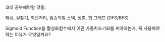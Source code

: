 코테 공부해야할 것들:

 해쉬, 길찾기, 최단거리, 짐승의힘
스택, 정렬, 힙
그래프 (DFS/BFS)



Sigmoid Function을 활성화함수에서 어떤 가중치초기화를 써야하는가, 꼭 사용해야 하는 이유가 무엇일까요?